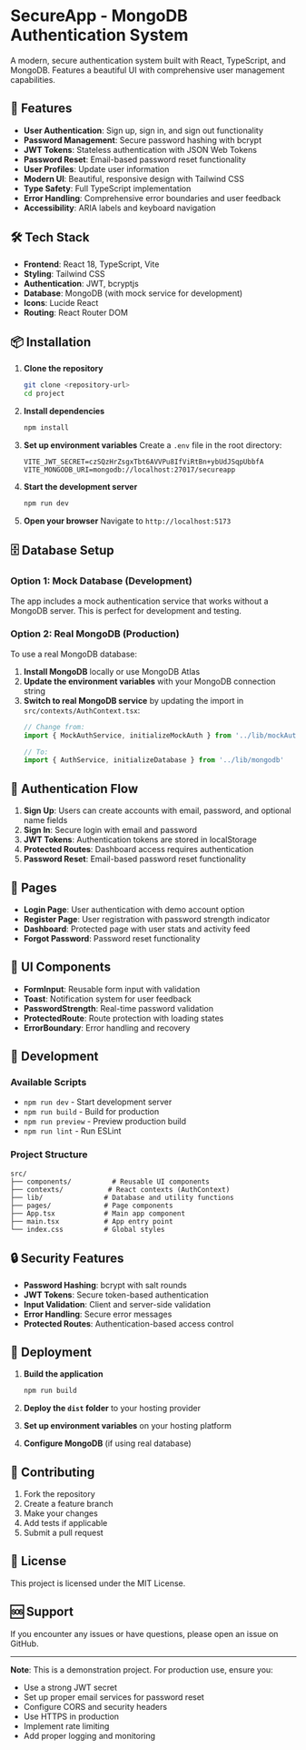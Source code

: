 # SecureApp - MongoDB Authentication System

A modern, secure authentication system built with React, TypeScript, and MongoDB. Features a beautiful UI with comprehensive user management capabilities.

## 🚀 Features

- **User Authentication**: Sign up, sign in, and sign out functionality
- **Password Management**: Secure password hashing with bcrypt
- **JWT Tokens**: Stateless authentication with JSON Web Tokens
- **Password Reset**: Email-based password reset functionality
- **User Profiles**: Update user information
- **Modern UI**: Beautiful, responsive design with Tailwind CSS
- **Type Safety**: Full TypeScript implementation
- **Error Handling**: Comprehensive error boundaries and user feedback
- **Accessibility**: ARIA labels and keyboard navigation

## 🛠️ Tech Stack

- **Frontend**: React 18, TypeScript, Vite
- **Styling**: Tailwind CSS
- **Authentication**: JWT, bcryptjs
- **Database**: MongoDB (with mock service for development)
- **Icons**: Lucide React
- **Routing**: React Router DOM

## 📦 Installation

1. **Clone the repository**
   ```bash
   git clone <repository-url>
   cd project
   ```

2. **Install dependencies**
   ```bash
   npm install
   ```

3. **Set up environment variables**
   Create a `.env` file in the root directory:
   ```env
   VITE_JWT_SECRET=czSQzHrZsgxTbt6AVVPu8IfViRtBn+ybUdJSqpUbbfA
   VITE_MONGODB_URI=mongodb://localhost:27017/secureapp
   ```

4. **Start the development server**
   ```bash
   npm run dev
   ```

5. **Open your browser**
   Navigate to `http://localhost:5173`

## 🗄️ Database Setup

### Option 1: Mock Database (Development)
The app includes a mock authentication service that works without a MongoDB server. This is perfect for development and testing.

### Option 2: Real MongoDB (Production)
To use a real MongoDB database:

1. **Install MongoDB** locally or use MongoDB Atlas
2. **Update the environment variables** with your MongoDB connection string
3. **Switch to real MongoDB service** by updating the import in `src/contexts/AuthContext.tsx`:
   ```typescript
   // Change from:
   import { MockAuthService, initializeMockAuth } from '../lib/mockAuth'
   
   // To:
   import { AuthService, initializeDatabase } from '../lib/mongodb'
   ```

## 🔐 Authentication Flow

1. **Sign Up**: Users can create accounts with email, password, and optional name fields
2. **Sign In**: Secure login with email and password
3. **JWT Tokens**: Authentication tokens are stored in localStorage
4. **Protected Routes**: Dashboard access requires authentication
5. **Password Reset**: Email-based password reset functionality

## 📱 Pages

- **Login Page**: User authentication with demo account option
- **Register Page**: User registration with password strength indicator
- **Dashboard**: Protected page with user stats and activity feed
- **Forgot Password**: Password reset functionality

## 🎨 UI Components

- **FormInput**: Reusable form input with validation
- **Toast**: Notification system for user feedback
- **PasswordStrength**: Real-time password validation
- **ProtectedRoute**: Route protection with loading states
- **ErrorBoundary**: Error handling and recovery

## 🔧 Development

### Available Scripts

- `npm run dev` - Start development server
- `npm run build` - Build for production
- `npm run preview` - Preview production build
- `npm run lint` - Run ESLint

### Project Structure

```
src/
├── components/          # Reusable UI components
├── contexts/           # React contexts (AuthContext)
├── lib/               # Database and utility functions
├── pages/             # Page components
├── App.tsx            # Main app component
├── main.tsx           # App entry point
└── index.css          # Global styles
```

## 🔒 Security Features

- **Password Hashing**: bcrypt with salt rounds
- **JWT Tokens**: Secure token-based authentication
- **Input Validation**: Client and server-side validation
- **Error Handling**: Secure error messages
- **Protected Routes**: Authentication-based access control

## 🚀 Deployment

1. **Build the application**
   ```bash
   npm run build
   ```

2. **Deploy the `dist` folder** to your hosting provider

3. **Set up environment variables** on your hosting platform

4. **Configure MongoDB** (if using real database)

## 🤝 Contributing

1. Fork the repository
2. Create a feature branch
3. Make your changes
4. Add tests if applicable
5. Submit a pull request

## 📄 License

This project is licensed under the MIT License.

## 🆘 Support

If you encounter any issues or have questions, please open an issue on GitHub.

---

**Note**: This is a demonstration project. For production use, ensure you:
- Use a strong JWT secret
- Set up proper email services for password reset
- Configure CORS and security headers
- Use HTTPS in production
- Implement rate limiting
- Add proper logging and monitoring 